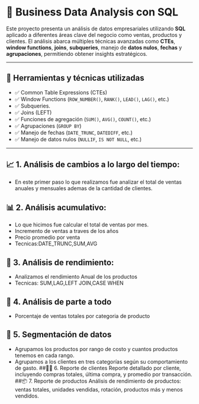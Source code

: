 # 🧠 Business Data Analysis con SQL

Este proyecto presenta un análisis de datos empresariales utilizando **SQL** aplicado a diferentes áreas clave del negocio como ventas, productos y clientes. 
El análisis abarca múltiples técnicas avanzadas como **CTEs**, **window functions**, **joins**, **subqueries**, manejo de **datos nulos**, **fechas** y **agrupaciones**, 
permitiendo obtener insights estratégicos.

---
## 📌 Herramientas y técnicas utilizadas

- ✅ Common Table Expressions (CTEs)
- ✅ Window Functions (`ROW_NUMBER()`, `RANK()`, `LEAD()`, `LAG()`, etc.)
- ✅ Subqueries.
- ✅ Joins (LEFT)
- ✅ Funciones de agregación (`SUM()`, `AVG()`, `COUNT()`, etc.)
- ✅ Agrupaciones (`GROUP BY`)
- ✅ Manejo de fechas (`DATE_TRUNC`, `DATEDIFF`, etc.)
- ✅ Manejo de datos nulos (`NULLIF`, `IS NOT NULL`, etc.)

---
## 📈 1. Análisis de cambios a lo largo del tiempo:
- En este primer paso lo que realizamos fue analizar el total de ventas anuales y mensuales ademas de la cantidad de clientes.
## 📊 2. Análisis acumulativo:
-  Lo que hicimos fue calcular el total de ventas por mes.
-  Incremento de ventas a traves de los años
-  Precio promedio por venta
- Tecnicas:DATE_TRUNC,SUM,AVG
## 🚀 3. Análisis de rendimiento:
- Analizamos el rendimiento Anual de los productos
- Tecnicas: SUM,LAG,LEFT JOIN,CASE WHEN
## 🧩 4. Análisis de parte a todo
- Porcentaje de ventas totales por categoria de producto
## 🧵 5. Segmentación de datos
- Agrupamos los productos por rango de costo y cuantos productos tenemos en cada rango.
- Agrupamos a los clientes en tres categorías según su comportamiento de gasto.
##🧑‍💼 6. Reporte de clientes
Reporte detallado por cliente, incluyendo compras totales, última compra, y promedio por transacción.
##📦 7. Reporte de productos
Análisis de rendimiento de productos: ventas totales, unidades vendidas, rotación, productos más y menos vendidos.




